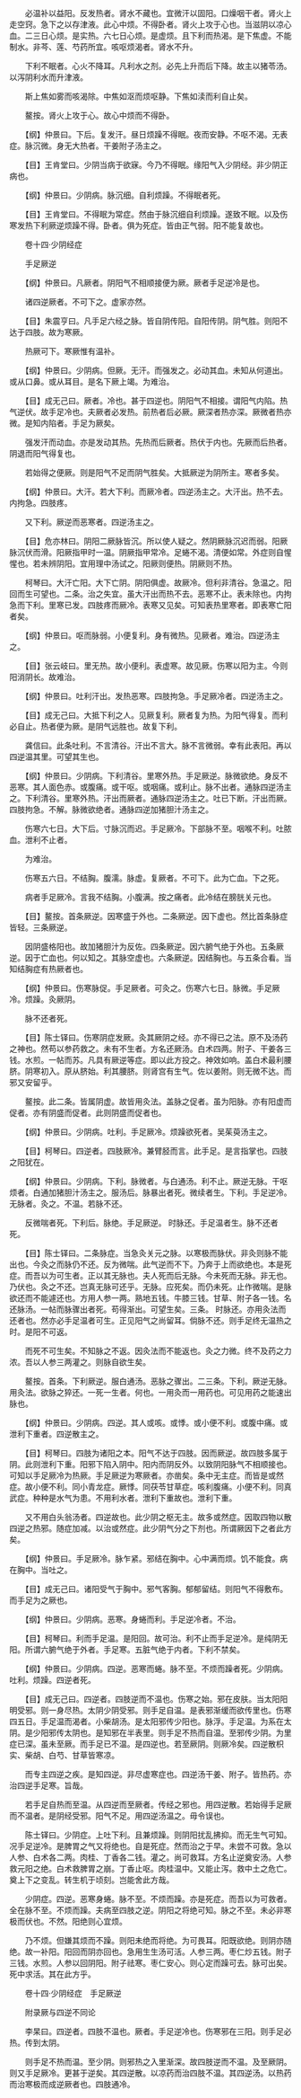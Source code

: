 <!-- { "loadSidebar": true } -->
　　必温补以益阳。反发热者。肾水不藏也。宜微汗以固阳。口燥咽干者。肾火上走空窍。急下之以存津液。此心中烦。不得卧者。肾火上攻于心也。当滋阴以凉心血。二三日心烦。是实热。六七日心烦。是虚烦。且下利而热渴。是下焦虚。不能制水。非芩、莲、芍药所宜。咳呕烦渴者。肾水不升。

　　下利不眠者。心火不降耳。凡利水之剂。必先上升而后下降。故主以猪苓汤。以泻阴利水而升津液。

　　斯上焦如雾而咳渴除。中焦如沤而烦呕静。下焦如渎而利自止矣。

　　鳌按。肾火上攻于心。故心中烦而不得卧。

　　【纲】仲景曰。下后。复发汗。昼日烦躁不得眠。夜而安静。不呕不渴。无表症。脉沉微。身无大热者。干姜附子汤主之。

　　【目】王肯堂曰。少阴当病于欲寐。今乃不得眠。缘阳气入少阴经。非少阴正病也。

　　【纲】仲景曰。少阴病。脉沉细。自利烦躁。不得眠者死。

　　【目】王肯堂曰。不得眠为常症。然由于脉沉细自利烦躁。遂致不眠。以及伤寒发热下利厥逆烦躁不得。卧者。俱为死症。皆由正气弱。阳不能复故也。

　　卷十四·少阴经症

　　手足厥逆

　　【纲】仲景曰。凡厥者。阴阳气不相顺接便为厥。厥者手足逆冷是也。

　　诸四逆厥者。不可下之。虚家亦然。

　　【目】朱震亨曰。凡手足六经之脉。皆自阴传阳。自阳传阴。阴气胜。则阳不达于四肢。故为寒厥。

　　热厥可下。寒厥惟有温补。

　　【纲】仲景曰。少阴病。但厥。无汗。而强发之。必动其血。未知从何道出。或从口鼻。或从耳目。是名下厥上竭。为难治。

　　【目】成无己曰。厥者。冷也。甚于四逆也。阴阳气不相接。谓阳气内陷。热气逆伏。故手足冷也。夫厥者必发热。前热者后必厥。厥深者热亦深。厥微者热亦微。是知内陷者。手足为厥矣。

　　强发汗而动血。亦是发动其热。先热而后厥者。热伏于内也。先厥而后热者。阴退而阳气得复也。

　　若始得之便厥。则是阳气不足而阴气胜矣。大抵厥逆为阴所主。寒者多矣。

　　【纲】仲景曰。大汗。若大下利。而厥冷者。四逆汤主之。大汗出。热不去。内拘急。四肢疼。

　　又下利。厥逆而恶寒者。四逆汤主之。

　　【目】危亦林曰。阴阳二厥脉皆沉。所以使人疑之。然阴厥脉沉迟而弱。阳厥脉沉伏而滑。阳厥指甲时一温。阴厥指甲常冷。足蜷不渴。清便如常。外症则自惺惺也。若未辨阴阳。宜用理中汤试之。阳厥则便热。阴厥则不热。

　　柯琴曰。大汗亡阳。大下亡阴。阴阳俱虚。故厥冷。但利非清谷。急温之。阳回而生可望也。二条。治之失宜。虽大汗出而热不去。恶寒不止。表未除也。内拘急而下利。里寒已发。四肢疼而厥冷。表寒又见矣。可知表热里寒者。即表寒亡阳者矣。

　　【纲】仲景曰。呕而脉弱。小便复利。身有微热。见厥者。难治。四逆汤主之。

　　【目】张云岐曰。里无热。故小便利。表虚寒。故见厥。伤寒以阳为主。今则阳消阴长。故难治。

　　【纲】仲景曰。吐利汗出。发热恶寒。四肢拘急。手足厥冷者。四逆汤主之。

　　【目】成无己曰。大抵下利之人。见厥复利。厥者复为热。为阳气得复。而利必自止。热者便为厥。是阴气远胜也。故复下利。

　　龚信曰。此条吐利。不言清谷。汗出不言大。脉不言微弱。幸有此表阳。再以四逆温其里。可望其生也。

　　【纲】仲景曰。少阴病。下利清谷。里寒外热。手足厥逆。脉微欲绝。身反不恶寒。其人面色赤。或腹痛。或干呕。或咽痛。或利止。脉不出者。通脉四逆汤主之。下利清谷。里寒外热。汗出而厥者。通脉四逆汤主之。吐已下断。汗出而厥。四肢拘急。不解。脉微欲绝者。通脉四逆加猪胆汁汤主之。

　　伤寒六七日。大下后。寸脉沉而迟。手足厥冷。下部脉不至。咽喉不利。吐脓血。泄利不止者。

　　为难治。

　　伤寒五六日。不结胸。腹濡。脉虚。复厥者。不可下。此为亡血。下之死。

　　病者手足厥冷。言我不结胸。小腹满。按之痛者。此冷结在膀胱关元也。

　　【目】鳌按。首条厥逆。因寒盛于外也。二条厥逆。因下虚也。然比首条脉症皆轻。三条厥逆。

　　因阴盛格阳也。故加猪胆汁为反佐。四条厥逆。因六腑气绝于外也。五条厥逆。因于亡血也。何以知之。其脉空虚也。六条厥逆。因结胸也。与五条合看。当知结胸症有热厥者也。

　　【纲】仲景曰。伤寒脉促。手足厥者。可灸之。伤寒六七日。脉微。手足厥冷。烦躁。灸厥阴。

　　脉不还者死。

　　【目】陈士铎曰。伤寒阴症发厥。灸其厥阴之经。亦不得已之法。原不及汤药之神也。然苟以参药救之。未有不生者。方名还厥汤。白术四两。附子、干姜各三钱。水煎。一帖而苏。凡具有厥逆等症。即以此方投之。神效如响。盖白术最利腰脐。阴寒初入。原从脐始。利其腰脐。则肾宫有生气。佐以姜附。则无微不达。而邪又安留乎。

　　鳌按。此二条。皆属阴虚。故皆用灸法。盖脉之促者。虽为阳脉。亦有阳虚而促者。亦有阴盛而促者。此则阴盛而促者也。

　　【纲】仲景曰。少阴病。吐利。手足厥冷。烦躁欲死者。吴茱萸汤主之。

　　【目】柯琴曰。四逆者。四肢厥冷。兼臂胫而言。此手足。是言指掌也。四肢之阳犹在。

　　【纲】仲景曰。少阴病。下利。脉微者。与白通汤。利不止。厥逆无脉。干呕烦者。白通加猪胆汁汤主之。服汤后。脉暴出者死。微续者生。下利。手足逆冷。无脉者。灸之。不温。若脉不还。

　　反微喘者死。下利后。脉绝。手足厥逆。 时脉还。手足温者生。脉不还者死。

　　【目】陈士铎曰。二条脉症。当急灸关元之脉。以寒极而脉伏。非灸则脉不能出也。今灸之而脉仍不还。反为微喘。此气逆而不下。乃奔于上而欲绝也。本是死症。而吾以为可生者。正以其无脉也。夫人死而后无脉。今未死而无脉。非无也。乃伏也。灸之不还。岂真无脉可还乎。无脉。应死矣。而仍未死。止作微喘。是脉欲还而不能遽还也。方用人参一两。熟地五钱。牛膝三钱。甘草、附子各一钱。名还脉汤。一帖而脉骤出者死。苟得渐出。可望生矣。三条。 时脉还。亦用灸法而还者也。然亦必手足温者可生。正见阳气之尚留耳。倘脉不还。则手足终无温热之时。是阳不可返。

　　而死不可生矣。不知脉之不返。因灸法而不能返也。灸之力微。终不及药之力浓。吾以人参三两灌之。则脉自欲生矣。

　　鳌按。首条。下利厥逆。服白通汤。恶脉之骤出。二三条。下利。厥逆无脉。用灸法。欲脉之猝还。一死一生者。何也。一用灸而一用药也。可见用药之能速出脉也。

　　【纲】仲景曰。少阴病。四逆。其人或咳。或悸。或小便不利。或腹中痛。或泄利下重者。四逆散主之。

　　【目】柯琴曰。四肢为诸阳之本。阳气不达于四肢。因而厥逆。故四肢多属于阴。此则泄利下重。阳邪下陷入阴中。阳内而阴反外。以致阴阳脉气不相顺接也。可知以手足厥冷为热厥。手足厥逆为寒厥者。亦凿矣。条中无主症。而皆是或然症。故小便不利。同小青龙症。厥悸。同茯苓甘草症。咳利腹痛。小便不利。同真武症。种种是水气为患。不用利水者。泄利下重故也。泄利下重。

　　又不用白头翁汤者。四逆故也。此少阴之枢无主。故多或然症。因取四物以散四逆之热邪。随症加减。以治或然症。此少阴气分之下剂也。所谓厥因下之者此方矣。

　　【纲】仲景曰。手足厥冷。脉乍紧。邪结在胸中。心中满而烦。饥不能食。病在胸中。当吐之。

　　【目】成无己曰。诸阳受气于胸中。邪气客胸。郁郁留结。则阳气不得敷布。而手足为之厥也。

　　【纲】仲景曰。少阴病。恶寒。身蜷而利。手足逆冷者。不治。

　　【目】柯琴曰。利而手足温。是阳回。故可治。利不止而手足逆冷。是纯阴无阳。所谓六腑气绝于外者。手足寒。五脏气绝于内者。下利不禁矣。

　　【纲】仲景曰。少阴病。四逆。恶寒而蜷。脉不至。不烦而躁者死。少阴病。吐利。烦躁。四逆者死。

　　【目】成无己曰。四逆者。四肢逆而不温也。伤寒之始。邪在皮肤。当太阳阳明受邪。则一身尽热。太阴少阴受邪。则手足自温。是表邪渐缓而欲传里也。伤寒四五日。手足温而渴者。小柴胡汤。是太阳邪传少阳也。脉浮。手足温。为系在太阴。是少阳邪传太阴也。是知邪在半表里。则手足不热而自温。至邪传少阴。为里症已深。虽未至厥。而手足已不温。是四逆也。若至厥阴。则厥冷矣。四逆散枳实、柴胡、白芍、甘草皆寒凉。

　　而专主四逆之疾。是知四逆。非尽虚寒症也。四逆汤干姜、附子。皆热药。亦治四逆手足寒。旨哉。

　　若手足自热而至温。从四逆而至厥者。传经之邪也。用四逆散。若始得手足厥而不温者。是阴经受邪。阳气不足。用四逆汤温之。毋令误也。

　　陈士铎曰。少阴症。上吐下利。且兼烦躁。则阴阳扰乱拂抑。而无生气可知。况手足逆冷。是脾胃之气又将绝也。自是死症。然而治之于早。未尝不可救。急以人参、白术各二两。肉桂、丁香各二钱。灌之。尚可救耳。方名止逆奠安汤。人参救元阳之绝。白术救脾胃之崩。丁香止呕。肉桂温中。又能止泻。救中土之危亡。奠上下之变乱。转生机于顷刻。岂能舍此方哉。

　　少阴症。四逆。恶寒身蜷。脉不至。不烦而躁。亦是死症。而吾以为可救者。全在脉不至。不烦而躁。夫病至四肢之逆。阴阳之将绝可知。脉之不至。未必非寒极而伏也。不然。阳绝则心宜烦。

　　乃不烦。但嫌其烦而不躁。则阳未绝而将绝。为可畏耳。阳既欲绝。则阴亦随绝。故一补阳。阳回而阴亦回也。急用生生汤可活。人参三两。枣仁炒五钱。附子三钱。水煎。人参以回阴阳。附子祛寒。枣仁安心。则心定而躁可去。脉可出矣。死中求活。其在此方乎。

　　卷十四·少阴经症　手足厥逆

　　附录厥与四逆不同论

　　李杲曰。四逆者。四肢不温也。厥者。手足逆冷也。伤寒邪在三阳。则手足必热。传到太阴。

　　则手足不热而温。至少阴。则邪热之入里渐深。故四肢逆而不温。及至厥阴。则又手足厥冷。更甚于逆矣。其四逆散。以凉药而治四肢不温。其四逆汤。以热药而治寒极而成逆厥者也。四肢通冷。

